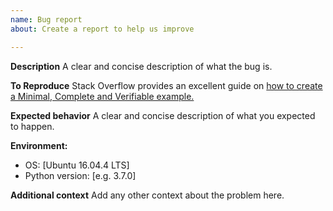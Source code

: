 ```yaml
---
name: Bug report
about: Create a report to help us improve

---
```


**Description**
A clear and concise description of what the bug is.

**To Reproduce**
Stack Overflow provides an excellent guide on [how to create a Minimal, Complete and Verifiable example.](https://stackoverflow.com/help/mcve)

**Expected behavior**
A clear and concise description of what you expected to happen.

**Environment:**
 - OS: [Ubuntu 16.04.4 LTS]
 - Python version: [e.g. 3.7.0]

**Additional context**
Add any other context about the problem here.
